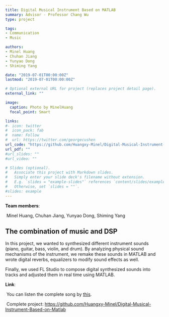 ```yaml
---
title: Digital Musical Instrument Based on MATLAB
summary: Advisor - Professor Chang Wu
type: project

tags: 
- Communication
- Music

authors:
- Minel Huang
- Chuhan Jiang
- Yunyao Dong
- Shiming Yang

date: "2019-07-01T00:00:00Z"
lastmod: "2019-07-01T00:00:00Z"

# Optional external URL for project (replaces project detail page).
external_link: ""

image:
  caption: Photo by MinelHuang
  focal_point: Smart

links:
#- icon: twitter
#  icon_pack: fab
#  name: Follow
#  url: https://twitter.com/georgecushen
url_code: "https://github.com/Huangxy-Minel/Digital-Musical-Instrument-Based-on-Matlab"
url_pdf: ""
#url_slides: ""
#url_video: ""

# Slides (optional).
#   Associate this project with Markdown slides.
#   Simply enter your slide deck's filename without extension.
#   E.g. `slides = "example-slides"` references `content/slides/example-slides.md`.
#   Otherwise, set `slides = ""`.
#slides: example
---
```


**Team members**:

​		Minel Huang, Chuhan Jiang, Yunyao Dong, Shiming Yang

## **The combination of music and DSP**

In this project, we wanted to synthesized different instrument sounds (piano, guitar, bass, violin, and drum). By analyzing physical sound mechanisms of the instrument, we remake these sounds in MATLAB and wrote digital reverbs, equalizers to modify sound effects as well.

Finally, we used FL Studio to compose digital synthesized sounds into tracks and adjusted them in real time using MATLAB. 

**Link**:

​		You can listen the complete song by [this](https://huangxy-minel.github.io/assets/スパークル.wav). 

​		Complete project: https://github.com/Huangxy-Minel/Digital-Musical-Instrument-Based-on-Matlab